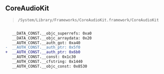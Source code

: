 ## CoreAudioKit

> `/System/Library/Frameworks/CoreAudioKit.framework/CoreAudioKit`

```diff

   __DATA_CONST.__objc_superrefs: 0xa0
   __DATA_CONST.__objc_arraydata: 0x20
   __AUTH_CONST.__auth_got: 0xa40
-  __AUTH_CONST.__auth_ptr: 0x5f0
+  __AUTH_CONST.__auth_ptr: 0x6b0
   __AUTH_CONST.__const: 0x1c30
   __AUTH_CONST.__cfstring: 0x1440
   __AUTH_CONST.__objc_const: 0x8530

```
